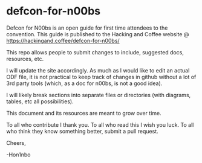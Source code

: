 # defcon-for-n00bs
Defcon for N00bs is an open guide for first time attendees to the convention.
This guide is published to the Hacking and Coffee website @ https://hackingand.coffee/defcon-for-n00bs/

This repo allows people to submit changes to include, suggested docs, resources, etc.

I will update the site accordingly. As much as I would like to edit an actual ODF file, it is not practical to keep track of 
changes in github without a lot of 3rd party tools (which, as a doc for n00bs, is not a good idea).

I will likely break sections into separate files or directories (with diagrams, tables, etc all possibilities).

This document and its resources are meant to grow over time.

To all who contribute I thank you.
To all who read this I wish you luck.
To all who think they know something better, submit a pull request.

Cheers,

-Hon1nbo
